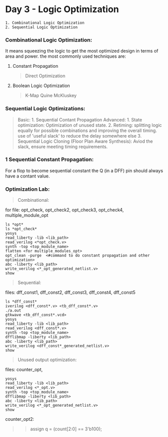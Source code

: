 # Day 3 - Logic Optimization
	1. Combinational Logic Optimization
	2. Sequential Logic Optimization

### Combinational Logic Optimization:
It means squeezing the logic to get the most optimized design in terms of area and power. the most commonly used techniques are:
1. Constant Propagation
	>Direct Optimization
2. Boolean Logic Optimization
	>K-Map
	>Quine McKluskey

### Sequential Logic Optimizations:
> Basic:
	1. Sequential Contant Propagation
> Advanced:
	1. State optimization: Optimization of unused state.
	2. Retiming: splitting logic equally for possible combinations and improving the overall timing. use of 'useful slack' to reduce the delay somewhere else
	3. Sequential Logic Cloning (Floor Plan Aware Synthesis): Aviod the slack, ensure meeting timing requirements.

### 1 Sequential Constant Propagation:

For a flop to become sequential constant the Q (in a DFF) pin should always have a contant value.

### Optimization Lab:
> Combinational:

for file: opt_check, opt_check2, opt_check3, opt_check4, multiple_module_opt
```
ls *opt*
ls *opt_check*
yosys
read_liberty -lib <lib_path>
read_verilog <*opt_check.v>
synth -top <top_module_name>
flatten <for multiple_modules_opt>
opt_clean -purge  <#command to do constant propagation and other optimization>
abc -liberty <lib_path>
write_verilog <*_opt_generated_netlist.v>
show
```

> Sequential:

files: dff_const1, dff_const2, dff_const3, dff_const4, dff_const5
```
ls *dff_const*
iverilog <dff_const*.v> <tb_dff_const*.v>
./a.out
gtkwave <tb_dff_const*.vcd>
yosys
read_liberty -lib <lib_path>
read_verilog <dff_const*.v>
synth -top <top_module_name>
dfflibmap -liberty <lib_path>
abc -liberty <lib_path>
write_verilog <dff_const*_generated_netlist.v>
show
```

> Unused output optimization:

files: counter_opt, 
```
yosys
read_liberty -lib <lib_path>
read_verilog <*_opt.v>
synth -top <top_module_name>
dfflibmap -liberty <lib_path>
abc -liberty <lib_path>
write_verilog <*_opt_generated_netlist.v>
show
```

counter_opt2:
>> assign q = (count[2:0] == 3'b100);
